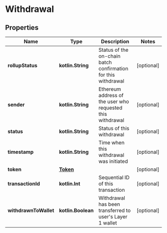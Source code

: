 
# Withdrawal

## Properties
Name | Type | Description | Notes
------------ | ------------- | ------------- | -------------
**rollupStatus** | **kotlin.String** | Status of the on-chain batch confirmation for this withdrawal |  [optional]
**sender** | **kotlin.String** | Ethereum address of the user who requested this withdrawal |  [optional]
**status** | **kotlin.String** | Status of this withdrawal |  [optional]
**timestamp** | **kotlin.String** | Time when this withdrawal was initiated |  [optional]
**token** | [**Token**](Token.md) |  |  [optional]
**transactionId** | **kotlin.Int** | Sequential ID of this transaction |  [optional]
**withdrawnToWallet** | **kotlin.Boolean** | Withdrawal has been transferred to user&#39;s Layer 1 wallet |  [optional]



